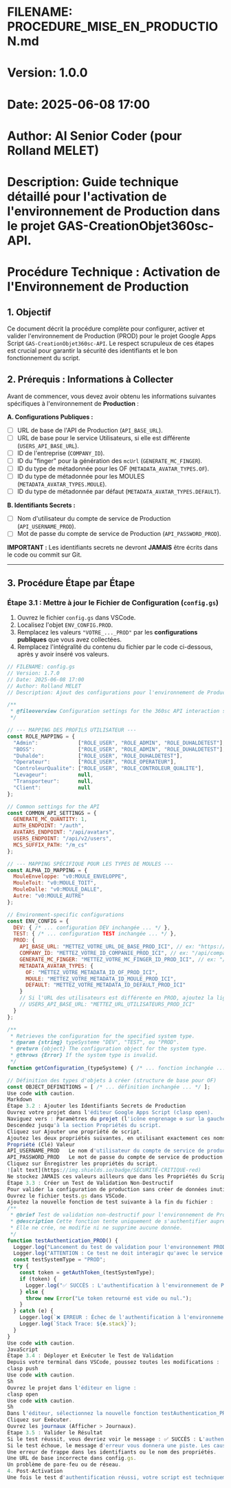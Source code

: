 # FILENAME: PROCEDURE_MISE_EN_PRODUCTION.md
# Version: 1.0.0
# Date: 2025-06-08 17:00
# Author: AI Senior Coder (pour Rolland MELET)
# Description: Guide technique détaillé pour l'activation de l'environnement de Production dans le projet GAS-CreationObjet360sc-API.

# Procédure Technique : Activation de l'Environnement de Production

## 1. Objectif

Ce document décrit la procédure complète pour configurer, activer et valider l'environnement de Production (PROD) pour le projet Google Apps Script `GAS-CreationObjet360sc-API`. Le respect scrupuleux de ces étapes est crucial pour garantir la sécurité des identifiants et le bon fonctionnement du script.

## 2. Prérequis : Informations à Collecter

Avant de commencer, vous devez avoir obtenu les informations suivantes spécifiques à l'environnement de **Production** :

**A. Configurations Publiques :**
- [ ] URL de base de l'API de Production (`API_BASE_URL`).
- [ ] URL de base pour le service Utilisateurs, si elle est différente (`USERS_API_BASE_URL`).
- [ ] ID de l'entreprise (`COMPANY_ID`).
- [ ] ID du "finger" pour la génération des `mcUrl` (`GENERATE_MC_FINGER`).
- [ ] ID du type de métadonnée pour les OF (`METADATA_AVATAR_TYPES.OF`).
- [ ] ID du type de métadonnée pour les MOULES (`METADATA_AVATAR_TYPES.MOULE`).
- [ ] ID du type de métadonnée par défaut (`METADATA_AVATAR_TYPES.DEFAULT`).

**B. Identifiants Secrets :**
- [ ] Nom d'utilisateur du compte de service de Production (`API_USERNAME_PROD`).
- [ ] Mot de passe du compte de service de Production (`API_PASSWORD_PROD`).

**IMPORTANT :** Les identifiants secrets ne devront **JAMAIS** être écrits dans le code ou commit sur Git.

---

## 3. Procédure Étape par Étape

### Étape 3.1 : Mettre à jour le Fichier de Configuration (`config.gs`)

1.  Ouvrez le fichier `config.gs` dans VSCode.
2.  Localisez l'objet `ENV_CONFIG.PROD`.
3.  Remplacez les valeurs `"VOTRE_..._PROD"` par les **configurations publiques** que vous avez collectées.
4.  Remplacez l'intégralité du contenu du fichier par le code ci-dessous, après y avoir inséré vos valeurs.

```javascript
// FILENAME: config.gs
// Version: 1.7.0
// Date: 2025-06-08 17:00
// Author: Rolland MELET
// Description: Ajout des configurations pour l'environnement de Production.

/**
 * @fileoverview Configuration settings for the 360sc API interaction script.
 */

// --- MAPPING DES PROFILS UTILISATEUR ---
const ROLE_MAPPING = {
  "Admin":             ["ROLE_USER", "ROLE_ADMIN", "ROLE_DUHALDETEST"], 
  "BOSS":              ["ROLE_USER", "ROLE_ADMIN", "ROLE_DUHALDETEST"],
  "Duhalde":           ["ROLE_USER", "ROLE_DUHALDETEST"], 
  "Operateur":         ["ROLE_USER", "ROLE_OPERATEUR"],
  "ControleurQualite": ["ROLE_USER", "ROLE_CONTROLEUR_QUALITE"],
  "Levageur":          null,
  "Transporteur":      null,
  "Client":            null
};

// Common settings for the API
const COMMON_API_SETTINGS = {
  GENERATE_MC_QUANTITY: 1,
  AUTH_ENDPOINT: "/auth",
  AVATARS_ENDPOINT: "/api/avatars",
  USERS_ENDPOINT: "/api/v2/users", 
  MCS_SUFFIX_PATH: "/m_cs"
};

// --- MAPPING SPÉCIFIQUE POUR LES TYPES DE MOULES ---
const ALPHA_ID_MAPPING = {
  MouleEnveloppe: "v0:MOULE_ENVELOPPE",
  MouleToit: "v0:MOULE_TOIT",
  MouleDalle: "v0:MOULE_DALLE",
  Autre: "v0:MOULE_AUTRE"
};

// Environment-specific configurations
const ENV_CONFIG = {
  DEV: { /* ... configuration DEV inchangée ... */ },
  TEST: { /* ... configuration TEST inchangée ... */ },
  PROD: {
    API_BASE_URL: "METTEZ_VOTRE_URL_DE_BASE_PROD_ICI", // ex: "https://apiv2.360sc.yt"
    COMPANY_ID: "METTEZ_VOTRE_ID_COMPANIE_PROD_ICI", // ex: "/api/companies/..."
    GENERATE_MC_FINGER: "METTEZ_VOTRE_MC_FINGER_ID_PROD_ICI", // ex: "/api/fingers/..."
    METADATA_AVATAR_TYPES: {
      OF: "METTEZ_VOTRE_METADATA_ID_OF_PROD_ICI",
      MOULE: "METTEZ_VOTRE_METADATA_ID_MOULE_PROD_ICI",
      DEFAULT: "METTEZ_VOTRE_METADATA_ID_DEFAULT_PROD_ICI"
    }
    // Si l'URL des utilisateurs est différente en PROD, ajoutez la ligne suivante :
    // USERS_API_BASE_URL: "METTEZ_URL_UTILISATEURS_PROD_ICI"
  }
};

/**
 * Retrieves the configuration for the specified system type.
 * @param {string} typeSysteme "DEV", "TEST", ou "PROD".
 * @return {object} The configuration object for the system type.
 * @throws {Error} If the system type is invalid.
 */
function getConfiguration_(typeSysteme) { /* ... fonction inchangée ... */ }

// Définition des types d'objets à créer (structure de base pour OF)
const OBJECT_DEFINITIONS = [ /* ... définition inchangée ... */ ];
Use code with caution.
Markdown
Étape 3.2 : Ajouter les Identifiants Secrets de Production
Ouvrez votre projet dans l'éditeur Google Apps Script (clasp open).
Naviguez vers : Paramètres du projet (l'icône engrenage ⚙️ sur la gauche).
Descendez jusqu'à la section Propriétés du script.
Cliquez sur Ajouter une propriété de script.
Ajoutez les deux propriétés suivantes, en utilisant exactement ces noms de clé :
Propriété (Clé)	Valeur
API_USERNAME_PROD	Le nom d'utilisateur du compte de service de production.
API_PASSWORD_PROD	Le mot de passe du compte de service de production.
Cliquez sur Enregistrer les propriétés du script.
![alt text](https://img.shields.io/badge/SÉCURITÉ-CRITIQUE-red)
Ne stockez JAMAIS ces valeurs ailleurs que dans les Propriétés du Script.
Étape 3.3 : Créer un Test de Validation Non-Destructif
Pour valider la configuration de production sans créer de données inutiles, nous allons ajouter un test qui ne fait qu'une seule chose : s'authentifier.
Ouvrez le fichier tests.gs dans VSCode.
Ajoutez la nouvelle fonction de test suivante à la fin du fichier :
/**
 * @brief Test de validation non-destructif pour l'environnement de Production.
 * @description Cette fonction tente uniquement de s'authentifier auprès de l'API de PROD.
 * Elle ne crée, ne modifie ni ne supprime aucune donnée.
 */
function testAuthentication_PROD() {
  Logger.log("Lancement du test de validation pour l'environnement PROD.");
  Logger.log("ATTENTION : Ce test ne doit interagir qu'avec le service d'authentification.");
  const testSystemType = "PROD";
  try {
    const token = getAuthToken_(testSystemType);
    if (token) {
      Logger.log("✅ SUCCÈS : L'authentification à l'environnement de Production a réussi.");
    } else {
      throw new Error("Le token retourné est vide ou nul.");
    }
  } catch (e) {
    Logger.log(`❌ ERREUR : Échec de l'authentification à l'environnement de Production. Message : ${e.message}`);
    Logger.log(`Stack Trace: ${e.stack}`);
  }
}
Use code with caution.
JavaScript
Étape 3.4 : Déployer et Exécuter le Test de Validation
Depuis votre terminal dans VSCode, poussez toutes les modifications :
clasp push
Use code with caution.
Sh
Ouvrez le projet dans l'éditeur en ligne :
clasp open
Use code with caution.
Sh
Dans l'éditeur, sélectionnez la nouvelle fonction testAuthentication_PROD dans le menu déroulant.
Cliquez sur Exécuter.
Ouvrez les journaux (Afficher > Journaux).
Étape 3.5 : Valider le Résultat
Si le test réussit, vous devriez voir le message : ✅ SUCCÈS : L'authentification à l'environnement de Production a réussi. dans les logs.
Si le test échoue, le message d'erreur vous donnera une piste. Les causes communes sont :
Une erreur de frappe dans les identifiants ou le nom des propriétés.
Une URL de base incorrecte dans config.gs.
Un problème de pare-feu ou de réseau.
4. Post-Activation
Une fois le test d'authentification réussi, votre script est techniquement prêt à être utilisé en production. Toutes les fonctions (creer..., activer...) peuvent maintenant être appelées avec typeSysteme = "PROD".